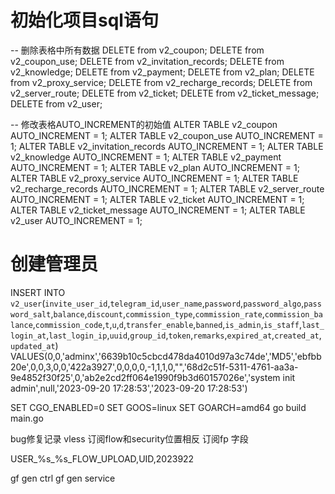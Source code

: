 # 初始化项目sql语句

-- 删除表格中所有数据
DELETE from v2_coupon;
DELETE from v2_coupon_use;
DELETE from v2_invitation_records;
DELETE from v2_knowledge;
DELETE from v2_payment;
DELETE from v2_plan;
DELETE from v2_proxy_service;
DELETE from v2_recharge_records;
DELETE from v2_server_route;
DELETE from v2_ticket;
DELETE from v2_ticket_message;
DELETE from v2_user;

-- 修改表格AUTO_INCREMENT的初始值
ALTER TABLE v2_coupon AUTO_INCREMENT = 1;
ALTER TABLE v2_coupon_use AUTO_INCREMENT = 1;
ALTER TABLE v2_invitation_records AUTO_INCREMENT = 1;
ALTER TABLE v2_knowledge AUTO_INCREMENT = 1;
ALTER TABLE v2_payment AUTO_INCREMENT = 1;
ALTER TABLE v2_plan AUTO_INCREMENT = 1;
ALTER TABLE v2_proxy_service AUTO_INCREMENT = 1;
ALTER TABLE v2_recharge_records AUTO_INCREMENT = 1;
ALTER TABLE v2_server_route AUTO_INCREMENT = 1;
ALTER TABLE v2_ticket AUTO_INCREMENT = 1;
ALTER TABLE v2_ticket_message AUTO_INCREMENT = 1;
ALTER TABLE v2_user AUTO_INCREMENT = 1;

# 创建管理员
INSERT INTO `v2_user`(`invite_user_id`,`telegram_id`,`user_name`,`password`,`password_algo`,`password_salt`,`balance`,`discount`,`commission_type`,`commission_rate`,`commission_balance`,`commission_code`,`t`,`u`,`d`,`transfer_enable`,`banned`,`is_admin`,`is_staff`,`last_login_at`,`last_login_ip`,`uuid`,`group_id`,`token`,`remarks`,`expired_at`,`created_at`,`updated_at`) VALUES(0,0,'adminx','6639b10c5cbcd478da4010d97a3c74de','MD5','ebfbb20e',0,0,3,0,0,'422a3927',0,0,0,0,-1,1,1,0,"",'68d2c51f-5311-4761-aa3a-9e4852f30f25',0,'ab2e2cd2ff064e1990f9b3d60157026e','system init admin',null,'2023-09-20 17:28:53','2023-09-20 17:28:53')


SET CGO_ENABLED=0
SET GOOS=linux
SET GOARCH=amd64
go build main.go

bug修复记录
vless 订阅flow和security位置相反
订阅fp 字段

USER_%s_%s_FLOW_UPLOAD,UID,2023922

gf gen ctrl
gf gen service